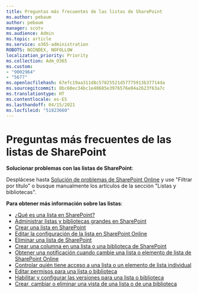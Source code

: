 ```yaml
---
title: Preguntas más frecuentes de las listas de SharePoint
ms.author: pebaum
author: pebaum
manager: scotv
ms.audience: Admin
ms.topic: article
ms.service: o365-administration
ROBOTS: NOINDEX, NOFOLLOW
localization_priority: Priority
ms.collection: Adm_O365
ms.custom:
- "9002964"
- "5677"
ms.openlocfilehash: 67efc19aa311d8c57825521d57775913b37714da
ms.sourcegitcommit: 8bc60ec34bc1e40685e3976576e04a2623f63a7c
ms.translationtype: HT
ms.contentlocale: es-ES
ms.lasthandoff: 04/15/2021
ms.locfileid: "51823660"
---
```

# <a name="sharepoint-lists-faq"></a>Preguntas más frecuentes de las listas de SharePoint

**Solucionar problemas con las listas de SharePoint**:

Desplácese hasta [Solución de problemas de SharePoint Online](https://docs.microsoft.com/sharepoint/troubleshoot/online) y use "Filtrar por título" o busque manualmente los artículos de la sección "Listas y bibliotecas".

**Para obtener más información sobre las listas**:

- [¿Qué es una lista en SharePoint?](https://support.office.com/article/what-is-a-list-in-sharepoint-93262a88-20ad-4edc-8410-b6909b2f59a5)
- [Administrar listas y bibliotecas grandes en SharePoint](https://support.office.com/article/manage-large-lists-and-libraries-in-sharepoint-b8588dae-9387-48c2-9248-c24122f07c59)
- [Crear una lista en SharePoint](https://support.office.com/article/create-a-list-in-sharepoint-0d397414-d95f-41eb-addd-5e6eff41b083)
- [Editar la configuración de la lista en SharePoint Online](https://support.microsoft.com/es-ES/office/edit-list-settings-in-sharepoint-online-4d35793b-246e-42a3-990c-563a83795b7f)
- [Eliminar una lista de SharePoint](https://support.microsoft.com/es-ES/office/delete-a-list-in-sharepoint-2a7bca5b-b8fd-4e5b-8f4b-2ac034f3070d)
- [Crear una columna en una lista o una biblioteca de SharePoint](https://support.microsoft.com/es-ES/office/create-a-column-in-a-sharepoint-list-or-library-2b0361ae-1bd3-41a3-8329-269e5f81cfa2)
- [Obtener una notificación cuando cambie una lista o elemento de lista de SharePoint Online](https://support.office.com/article/get-notified-of-list-changes-in-sharepoint-85ca9280-f4b1-485a-a49e-a593ffa62e39)
- [Controlar quién tiene acceso a una lista o un elemento de lista individual](https://support.office.com/article/customize-permissions-for-a-sharepoint-list-or-library-02d770f3-59eb-4910-a608-5f84cc297782)
- [Editar permisos para una lista o biblioteca](https://support.office.com/article/customize-permissions-for-a-sharepoint-list-or-library-02d770f3-59eb-4910-a608-5f84cc297782)
- [Habilitar y configurar las versiones para una lista o biblioteca](https://support.office.com/article/enable-and-configure-versioning-for-a-list-or-library-1555d642-23ee-446a-990a-bcab618c7a37)
- [Crear, cambiar o eliminar una vista de una lista o de una biblioteca](https://support.office.com/article/create-change-or-delete-a-view-of-a-list-or-library-27ae65b8-bc5b-4949-b29b-4ee87144a9c9)
